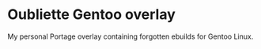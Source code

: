 # Oubliette Gentoo overlay

My personal Portage overlay containing forgotten ebuilds for Gentoo Linux.
